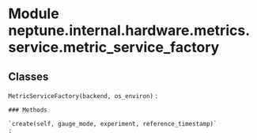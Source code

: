 Module neptune.internal.hardware.metrics.service.metric_service_factory
=======================================================================

Classes
-------

`MetricServiceFactory(backend, os_environ)`
:   

    ### Methods

    `create(self, gauge_mode, experiment, reference_timestamp)`
    :